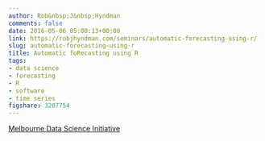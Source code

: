 ```yaml
---
author: Rob&nbsp;J&nbsp;Hyndman
comments: false
date: 2016-05-06 05:00:13+00:00
link: https://robjhyndman.com/seminars/automatic-forecasting-using-r/
slug: automatic-forecasting-using-r
title: Automatic foRecasting using R
tags:
- data science
- forecasting
- R
- software
- time series
figshare: 3207754
---
```


[Melbourne Data Science Initiative](http://www.datasciencemelbourne.com/medascin2016/)

